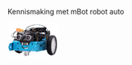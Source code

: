 Kennismaking met mBot robot auto <br>

<img src="https://github.com/pappavis/Easylab4kids_lessen/blob/master/lesmateriaal/mBot_robot/plaatjes/mBot_transparant.png?raw=true" width="20%" height="20%"> <br>
 <br>
 
